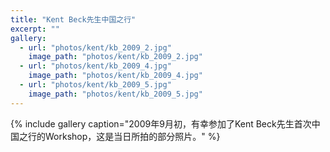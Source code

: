 ```yaml
---
title: "Kent Beck先生中国之行"
excerpt: ""
gallery:
  - url: "photos/kent/kb_2009_2.jpg"
    image_path: "photos/kent/kb_2009_2.jpg"
  - url: "photos/kent/kb_2009_4.jpg"
    image_path: "photos/kent/kb_2009_4.jpg"
  - url: "photos/kent/kb_2009_5.jpg"
    image_path: "photos/kent/kb_2009_5.jpg"
---
```


{% include gallery caption="2009年9月初，有幸参加了Kent Beck先生首次中国之行的Workshop，这是当日所拍的部分照片。" %}
